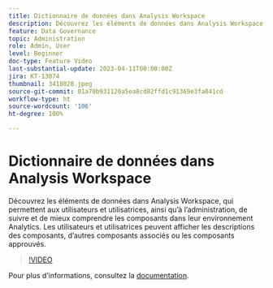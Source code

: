 ```yaml
---
title: Dictionnaire de données dans Analysis Workspace
description: Découvrez les éléments de données dans Analysis Workspace, qui permettent aux utilisateurs et utilisatrices, ainsi qu’à l’administration, de suivre et de mieux comprendre les composants dans leur environnement Analytics. Les utilisateurs et utilisatrices peuvent afficher les descriptions des composants, d’autres composants associés ou les composants approuvés.
feature: Data Governance
topic: Administration
role: Admin, User
level: Beginner
doc-type: Feature Video
last-substantial-update: 2023-04-11T00:00:00Z
jira: KT-13074
thumbnail: 3418028.jpeg
source-git-commit: 01a70b931120a5ea8cd82ffd1c91369e3fa041cd
workflow-type: ht
source-wordcount: '106'
ht-degree: 100%

---
```



# Dictionnaire de données dans Analysis Workspace

Découvrez les éléments de données dans Analysis Workspace, qui permettent aux utilisateurs et utilisatrices, ainsi qu’à l’administration, de suivre et de mieux comprendre les composants dans leur environnement Analytics. Les utilisateurs et utilisatrices peuvent afficher les descriptions des composants, d’autres composants associés ou les composants approuvés.

>[!VIDEO](https://video.tv.adobe.com/v/3418028/?quality=12&learn=on)

Pour plus dʼinformations, consultez la [documentation](https://experienceleague.adobe.com/docs/analytics/analyze/analysis-workspace/components/data-dictionary/data-dictionary-overview.html?lang=fr).
